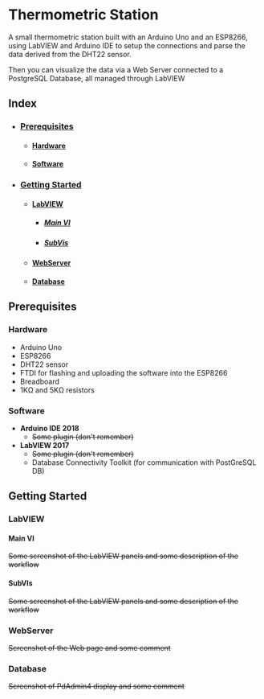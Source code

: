 # Thermometric Station
A small thermometric station built with an Arduino Uno and an ESP8266, using LabVIEW and Arduino IDE to setup the connections and parse the data derived from the DHT22 sensor.

Then you can visualize the data via a Web Server connected to a PostgreSQL Database, all managed through LabVIEW


## Index

* ### [Prerequisites](#pre)
  * #### [Hardware](#hd)
  * #### [Software](#soft)
* ### [Getting Started](#get)
  * #### [LabVIEW](#labview)
    * ##### [Main VI](#vi)
    * ##### [SubVis](#subvi)
  * #### [WebServer](#server)
  * #### [Database](#db)



## <a name="pre"></a>Prerequisites
  ### <a name="hd"></a>Hardware
  * Arduino Uno
  * ESP8266
  * DHT22 sensor
  * FTDI for flashing and uploading the software into the ESP8266
  * Breadboard
  * 1KΩ and 5KΩ resistors
  
  
  ### <a name="soft"></a>Software
  * **Arduino IDE 2018**
    * <del>Some plugin (don't remember)</del>
  * **LabVIEW 2017**
    * <del>Some plugin (don't remember)</del>
    * Database Connectivity Toolkit (for communication with PostGreSQL DB)
  

## <a name="get"></a>Getting Started


### <a name="labview"></a>LabVIEW

  #### <a name="vi"></a>Main VI
  <del>Some screenshot of the LabVIEW panels and some description of the workflow</del>

  #### <a name="subvi"></a>SubVIs
  <del>Some screenshot of the LabVIEW panels and some description of the workflow</del>


### <a name="server"></a>WebServer

<del>Screenshot of the Web page and some comment</del>


### <a name="db"></a>Database

<del>Screenshot of PdAdmin4 display and some comment</del>
